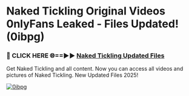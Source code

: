 # Naked Tickling Original Videos 0nlyFans Leaked - Files Updated! (0ibpg)

<h3>🔴 CLICK HERE 🌐==►► <a href="https://tinyurl.com/up5wt9bj" rel="nofollow">Naked Tickling Updated Files</a></h3>

Get Naked Tickling and all content. Now you can access all videos and pictures of Naked Tickling. New Updated Files 2025!

[![0ibpg](https://i.imgur.com/ABiUzMV.gif)](https://tinyurl.com/up5wt9bj)
